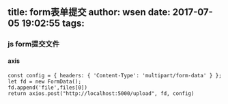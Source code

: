 title: form表单提交
author: wsen
date: 2017-07-05 19:02:55
tags:
---
### js form提交文件

#### axis
```
const config = { headers: { 'Content-Type': 'multipart/form-data' } };
let fd = new FormData();
fd.append('file',files[0])
return axios.post("http://localhost:5000/upload", fd, config)
```